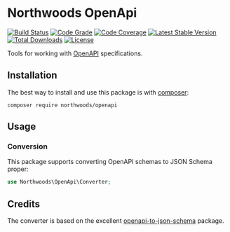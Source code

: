 # Northwoods OpenApi

[![Build Status](https://img.shields.io/travis/com/northwoods/openapi.svg)](https://travis-ci.com/northwoods/openapi)
[![Code Grade](https://img.shields.io/codacy/grade/e751fb75929049a6a5387bd821002b6f.svg)](https://www.codacy.com/app/shadowhand/openapi)
[![Code Coverage](https://img.shields.io/codacy/coverage/e751fb75929049a6a5387bd821002b6f.svg)](https://www.codacy.com/app/shadowhand/openapi)
[![Latest Stable Version](http://img.shields.io/packagist/v/northwoods/openapi.svg?style=flat)](https://packagist.org/packages/northwoods/openapi)
[![Total Downloads](https://img.shields.io/packagist/dt/northwoods/openapi.svg?style=flat)](https://packagist.org/packages/northwoods/openapi)
[![License](https://img.shields.io/packagist/l/northwoods/openapi.svg?style=flat)](https://packagist.org/packages/northwoods/openapi)

Tools for working with [OpenAPI][openapi] specifications.

[openapi]: https://www.openapis.org/

## Installation

The best way to install and use this package is with [composer](http://getcomposer.org/):

```shell
composer require northwoods/openapi
```

## Usage

### Conversion

This package supports converting OpenAPI schemas to JSON Schema proper:

```php
use Northwoods\OpenApi\Converter;

```

## Credits

The converter is based on the excellent [openapi-to-json-schema][otjs] package.

[otjs]: https://github.com/mikunn/openapi-schema-to-json-schema
